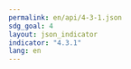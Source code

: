 ```yaml
---
permalink: en/api/4-3-1.json
sdg_goal: 4
layout: json_indicator
indicator: "4.3.1"
lang: en
---
```

